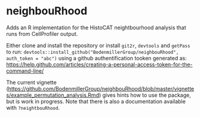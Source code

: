 # neighbouRhood
Adds an R implementation for the HistoCAT neightbourhood analysis that runs from CellProfiler output.


Either clone and install the repository or install `git2r`, `devtools` and `getPass` to run:
`
devtools::install_github("BodenmillerGroup/neighbouRhood", auth_token = "abc")
`
using a github authentification tooken generated as: https://help.github.com/articles/creating-a-personal-access-token-for-the-command-line/


The current vignette (https://github.com/BodenmillerGroup/neighbouRhood/blob/master/vignettes/example_permutation_analysis.Rmd) gives hints how
to use the package, but is work in progress. Note that there is also a documentation available with `?neightbouRhood`.
